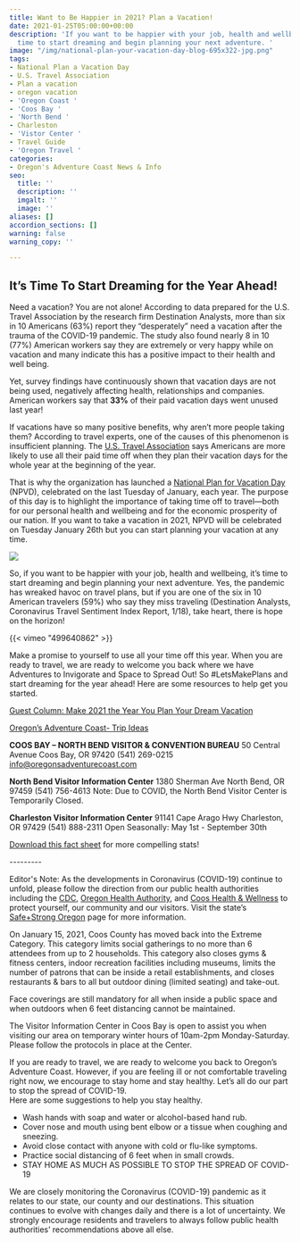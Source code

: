 ```yaml
---
title: Want to Be Happier in 2021? Plan a Vacation!
date: 2021-01-25T05:00:00+00:00
description: 'If you want to be happier with your job, health and wellbeing, it’s
  time to start dreaming and begin planning your next adventure. '
image: "/img/national-plan-your-vacation-day-blog-695x322-jpg.png"
tags:
- National Plan a Vacation Day
- U.S. Travel Association
- Plan a vacation
- oregon vacation
- 'Oregon Coast '
- 'Coos Bay '
- 'North Bend '
- Charleston
- 'Vistor Center '
- Travel Guide
- 'Oregon Travel '
categories:
- Oregon's Adventure Coast News & Info
seo:
  title: ''
  description: ''
  imgalt: ''
  image: ''
aliases: []
accordion_sections: []
warning: false
warning_copy: ''

---
```

## It’s Time To Start Dreaming for the Year Ahead!

Need a vacation? You are not alone! According to data prepared for the U.S. Travel Association by the research firm Destination Analysts, more than six in 10 Americans (63%) report they “desperately” need a vacation after the trauma of the COVID-19 pandemic. The study also found nearly 8 in 10 (77%) American workers say they are extremely or very happy while on vacation and many indicate this has a positive impact to their health and well being.

Yet, survey findings have continuously shown that vacation days are not being used, negatively affecting health, relationships and companies. American workers say that **33%** of their paid vacation days went unused last year!

If vacations have so many positive benefits, why aren’t more people taking them? According to travel experts, one of the causes of this phenomenon is insufficient planning. The [U.S. Travel Association](https://www.ustravel.org/) says Americans are more likely to use all their paid time off when they plan their vacation days for the whole year at the beginning of the year.

That is why the organization has launched a [National Plan for Vacation Day](https://www.ustravel.org/events/national-plan-vacation-day) (NPVD), celebrated on the last Tuesday of January, each year. The purpose of this day is to highlight the importance of taking time off to travel—both for our personal health and wellbeing and for the economic prosperity of our nation. If you want to take a vacation in 2021, NPVD will be celebrated on Tuesday January 26th but you can start planning your vacation at any time.

![](/img/npvd_date-2.png)

So, if you want to be happier with your job, health and wellbeing, it’s time to start dreaming and begin planning your next adventure. Yes, the pandemic has wreaked havoc on travel plans, but if you are one of the six in 10 American travelers (59%) who say they miss traveling (Destination Analysts, Coronavirus Travel Sentiment Index Report, 1/18), take heart, there is hope on the horizon!

{{< vimeo "499640862" >}}

Make a promise to yourself to use all your time off this year. When you are ready to travel, we are ready to welcome you back where we have Adventures to Invigorate and Space to Spread Out! So #LetsMakePlans and start dreaming for the year ahead! Here are some resources to help get you started.

[Guest Column: Make 2021 the Year You Plan Your Dream Vacation](https://www.ustravel.org/news/guest-column-make-2021-year-you-plan-your-dream-vacation)

[Oregon’s Adventure Coast- Trip Ideas](https://www.oregonsadventurecoast.com/tripideas/)

**COOS BAY – NORTH BEND VISITOR & CONVENTION BUREAU**
50 Central Avenue
Coos Bay, OR 97420
(541) 269-0215
info@oregonsadventurecoast.com

**North Bend Visitor Information Center**
1380 Sherman Ave
North Bend, OR 97459
(541) 756-4613
Note: Due to COVID, the North Bend Visitor Center is Temporarily Closed.

**Charleston Visitor Information Center**
91141 Cape Arago Hwy
Charleston, OR 97429
(541) 888-2311
Open Seasonally: May 1st - September 30th

[Download this fact sheet](https://www.ustravel.org/sites/default/files/media_root/document/NPVD_FactSheet-2021.pdf) for more compelling stats!

\---------

Editor's Note: As the developments in Coronavirus (COVID-19) continue to unfold, please follow the direction from our public health authorities including the [CDC](https://www.cdc.gov/coronavirus/2019-ncov/index.html), [Oregon Health Authority](https://www.oregon.gov/oha/pages/index.aspx), and [Coos Health & Wellness](https://cooshealthandwellness.org/) to protect yourself, our community and our visitors. Visit the state’s [Safe+Strong Oregon](https://www.safestrongoregon.org/) page for more information.

On January 15, 2021, Coos County has moved back into the Extreme Category. This category limits social gatherings to no more than 6 attendees from up to 2 households. This category also closes gyms & fitness centers, indoor recreation facilities including museums, limits the number of patrons that can be inside a retail establishments, and closes restaurants & bars to all but outdoor dining (limited seating) and take-out.

Face coverings are still mandatory for all when inside a public space and when outdoors when 6 feet distancing cannot be maintained.

The Visitor Information Center in Coos Bay is open to assist you when visiting our area on temporary winter hours of 10am-2pm Monday-Saturday. Please follow the protocols in place at the Center.

If you are ready to travel, we are ready to welcome you back to Oregon’s Adventure Coast. However, if you are feeling ill or not comfortable traveling right now, we encourage to stay home and stay healthy. Let’s all do our part to stop the spread of COVID-19.  
Here are some suggestions to help you stay healthy.

* Wash hands with soap and water or alcohol-based hand rub.
* Cover nose and mouth using bent elbow or a tissue when coughing and sneezing.
* Avoid close contact with anyone with cold or flu-like symptoms.
* Practice social distancing of 6 feet when in small crowds.
* STAY HOME AS MUCH AS POSSIBLE TO STOP THE SPREAD OF COVID-19

We are closely monitoring the Coronavirus (COVID-19) pandemic as it relates to our state, our county and our destinations. This situation continues to evolve with changes daily and there is a lot of uncertainty. We strongly encourage residents and travelers to always follow public health authorities’ recommendations above all else.